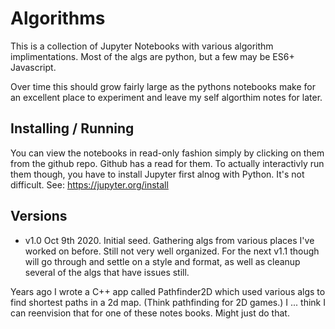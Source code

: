 # Algorithms

This is a collection of Jupyter Notebooks with various algorithm implimentations. Most of the algs are python, but a few may be ES6+ Javascript.

Over time this should grow fairly large as the pythons notebooks make for an excellent place to experiment and leave my self algorthim notes for later.


## Installing / Running

You can view the notebooks in read-only fashion simply by clicking on them from the github repo. Github has a read for them.
To actually interactivly run them though, you have to install Jupyter first alnog with Python. It's not difficult. See: https://jupyter.org/install

## Versions
* v1.0 Oct 9th 2020.
Initial seed. Gathering algs from various places I've worked on before. Still not very well organized. For the next v1.1 though will go through and settle
on a style and format, as well as cleanup several of the algs that have issues still.

Years ago I wrote a C++ app called Pathfinder2D which used various algs to find shortest paths in a 2d map. (Think pathfinding for 2D games.) I ... think I can reenvision that for one of these notes books. Might just do that.

